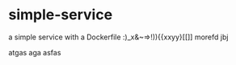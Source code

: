 # simple-service

a simple service with a Dockerfile :)_x&~=>!)){{xxyy}[[]]
morefd
jbj


atgas
aga
asfas
